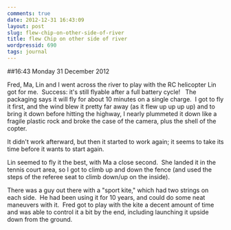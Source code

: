```yaml
---
comments: true
date: 2012-12-31 16:43:09
layout: post
slug: flew-chip-on-other-side-of-river
title: flew Chip on other side of river
wordpressid: 690
tags: journal
---
```


##16:43 Monday 31 December 2012

Fred, Ma, Lin and I went across the river to play with the RC helicopter Lin got for me.  Success: it's still flyable after a full battery cycle!   The packaging says it will fly for about 10 minutes on a single charge.  I got to fly it first, and the wind blew it pretty far away (as it flew up up up up) and to bring it down before hitting the highway, I nearly plummeted it down like a fragile plastic rock and broke the case of the camera, plus the shell of the copter.

It didn't work afterward, but then it started to work again; it seems to take its time before it wants to start again.

Lin seemed to fly it the best, with Ma a close second.  She landed it in the tennis court area, so I got to climb up and down the fence (and used the steps of the referee seat to climb down/up on the inside).

There was a guy out there with a "sport kite," which had two strings on each side.  He had been using it for 10 years, and could do some neat maneuvers with it.  Fred got to play with the kite a decent amount of time and was able to control it a bit by the end, including launching it upside down from the ground.
